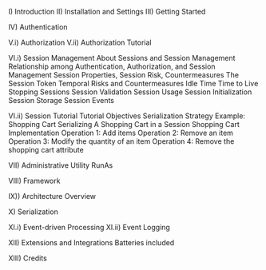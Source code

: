 I) Introduction
II) Installation and Settings
III) Getting Started

IV) Authentication

V.i) Authorization
V.ii) Authorization Tutorial

VI.i) Session Management
    About Sessions and Session Management
    Relationship among Authentication, Authorization, and Session Management
    Session Properties, Session Risk, Countermeasures
        The Session Token
        Temporal Risks and Countermeasures
            Idle Time
            Time to Live
    Stopping Sessions
    Session Validation
    Session Usage
        Session Initialization
    Session Storage
    Session Events

VI.ii) Session Tutorial
    Tutorial Objectives
    Serialization Strategy
    Example:  Shopping Cart
        Serializing A Shopping Cart in a Session
        Shopping Cart Implementation
        Operation 1:  Add items
        Operation 2:  Remove an item
        Operation 3:  Modify the quantity of an item
        Operation 4:  Remove the shopping cart attribute

VII) Administrative Utility
    RunAs

VIII) Framework

IX)) Architecture Overview

X) Serialization

XI.i) Event-driven Processing
XI.ii) Event Logging

XII) Extensions and Integrations
    Batteries included

XIII) Credits
